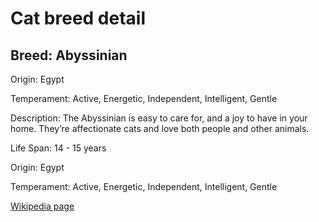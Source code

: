 
<!DOCTYPE html>
<html>
   <head>
        <title>Cat Detail</title>
        <link rel="stylesheet" href="/css/styles.css">
        <link rel="stylesheet" href="/css/cat-detail.css">
   </head>
    <body>
        <h1>Cat breed detail</h1>
        <h2>Breed: Abyssinian</h2>
        <p>Origin: Egypt</p>
        <p>Temperament: Active, Energetic, Independent, Intelligent, Gentle</p>
        <p>Description: The Abyssinian is easy to care for, and a joy to have in your home. They’re affectionate cats and love both people and other animals.</p>
        <p>Life Span: 14 - 15 years</p>
        <p>Origin: Egypt</p>
        <p>Temperament: Active, Energetic, Independent, Intelligent, Gentle</p>
        <p><a href=https://en.wikipedia.org/wiki/Abyssinian_(cat)>Wikipedia page</a></p>
<!--        <p><a href=undefined>Image</a></p>-->
     </body>
</html>
        